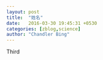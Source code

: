 ```yaml
---
layout: post
title:  "姓名"
date:   2016-03-30 19:45:31 +0530
categories: [zblog,science]
author: "Chandler Bing"
---
```

Third
